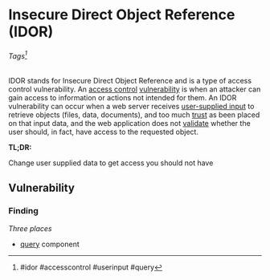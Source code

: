 # Insecure Direct Object Reference (IDOR)
###### Tags[^1]
IDOR stands for Insecure Direct Object Reference and is a type of access control vulnerability. An [access control](definitions/access%20control.md) [vulnerability](definitions/vulnerability.md) is when an attacker can gain access to information or actions not intended for them. An IDOR vulnerability can occur when a web server receives [user-supplied input](definitions/user-supplied%20input.md) to retrieve objects (files, data, documents), and too much [trust](definitions/trust.md) as been placed on that input data, and the web application does not [validate](definitions/validate.md) whether the user should, in fact, have access to the requested object.

**TL;DR:** 

Change user supplied data to get access you should not have

## Vulnerability


### Finding

*Three places*
- [query](query.md) component

[^1]: #idor #accesscontrol #userinput #query 
